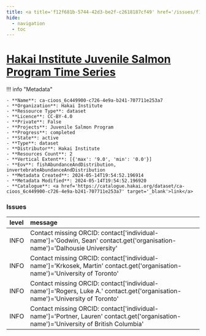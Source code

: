 ```yaml
---
title: <a title='f12f681b-5744-42d3-be2f-c2618187cf49' href='/issues/f12f681b-5744-42d3-be2f-c2618187cf49/' target='_blank'>Hakai Institute Juvenile Salmon Program Time Series</a>
hide:
  - navigation
  - toc
---
```


# <a title='f12f681b-5744-42d3-be2f-c2618187cf49' href='/issues/f12f681b-5744-42d3-be2f-c2618187cf49/' target='_blank'>Hakai Institute Juvenile Salmon Program Time Series</a>

<div id='map'></div>

!!! info "Metadata"
    
    - **Name**: ca-cioos_6c449900-c726-4e9a-b241-707711e253a7 
    - **Organization**: Hakai Institute 
    - **Ressource Type**: dataset 
    - **Licence**: CC-BY-4.0 
    - **Private**: False 
    - **Projects**: Juvenile Salmon Program 
    - **Progress**: completed 
    - **State**: active 
    - **Type**: dataset 
    - **Distributor**: Hakai Institute 
    - **Resources Count**: 2 
    - **Vertical Extent**: [{'max': '9.0', 'min': '0.0'}] 
    - **Eov**: fishAbundanceAndDistribution, invertebrateAbundanceAndDistribution 
    - **Metadata Created**: 2024-05-14T19:54:52.196914 
    - **Metadata Modified**: 2024-05-14T19:54:52.196920 
    - **Catalogue**: <a href='https://catalogue.hakai.org/dataset/ca-cioos_6c449900-c726-4e9a-b241-707711e253a7' target='_blank'>link</a> 

### Issues

| level   | message                                                                                                                               |
|:--------|:--------------------------------------------------------------------------------------------------------------------------------------|
| INFO    | Contact missing ORCID: contact['individual-name']='Godwin, Sean' contact.get('organisation-name')='Dalhousie University'              |
| INFO    | Contact missing ORCID: contact['individual-name']='Krkosek, Martin' contact.get('organisation-name')='University of Toronto'          |
| INFO    | Contact missing ORCID: contact['individual-name']='Rogers, Luke A.' contact.get('organisation-name')='University of Toronto'          |
| INFO    | Contact missing ORCID: contact['individual-name']='Portner, Lauren' contact.get('organisation-name')='University of British Columbia' |

<script>
   document.addEventListener("DOMContentLoaded", function() {
    var map = L.map('map').setView([51.505, -125.09], 5);
    L.tileLayer('https://tile.openstreetmap.org/{z}/{x}/{y}.png', {
        maxZoom: 19,
        attribution: '&copy; <a href="http://www.openstreetmap.org/copyright">OpenStreetMap</a>'
    }).addTo(map);
    var geojsonFeature = {
        "type": "Feature",
        "properties": {
            "name" : "<a title='f12f681b-5744-42d3-be2f-c2618187cf49' href='/issues/f12f681b-5744-42d3-be2f-c2618187cf49/' target='_blank'>Hakai Institute Juvenile Salmon Program Time Series</a>"
        },
        "geometry": {'type': 'Polygon', 'coordinates': [[[-126.8232006, 49.89790212], [-124.67574133, 49.89790212], [-124.67574133, 50.73488305], [-126.8232006, 50.73488305], [-126.8232006, 49.89790212]]]}
    }
    L.geoJSON(geojsonFeature).addTo(map);
   })
</script>